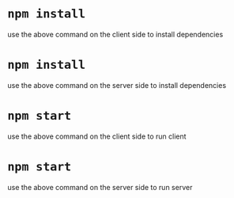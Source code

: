 # `npm install`
use the above command on the client side to install dependencies

# `npm install`
use the above command on the server side to install dependencies

# `npm start`
use the above command on the client side to run client

# `npm start`
use the above command on the server side to run server

